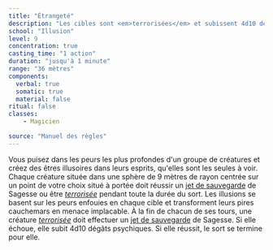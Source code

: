 ```yaml
---
title: "Étrangeté"
description: "Les cibles sont <em>terrorisées</em> et subissent 4d10 dégâts à chaque round."
school: "Illusion"
level: 9
concentration: true
casting_time: "1 action"
duration: "jusqu'à 1 minute"
range: "36 mètres"
components:
  verbal: true
  somatic: true
  material: false
ritual: false
classes:
    - Magicien

source: "Manuel des règles"
---
```

Vous puisez dans les peurs les plus profondes d'un groupe de créatures et créez des êtres illusoires dans leurs esprits, qu'elles sont les seules à voir. Chaque créature située dans une sphère de 9 mètres de rayon centrée sur un point de votre choix situé à portée doit réussir un [jet de sauvegarde](/utiliser-les-caracteristiques#jets-de-sauvegarde) de Sagesse ou être [_terrorisée_](/gerer-la-sante-du-personnage#terrorisé) pendant toute la durée du sort. Les illusions se basent sur les peurs enfouies en chaque cible et transforment leurs pires cauchemars en menace implacable. À la fin de chacun de ses tours, une créature [_terrorisée_](/gerer-la-sante-du-personnage#terrorisé) doit effectuer un [jet de sauvegarde](/utiliser-les-caracteristiques#jets-de-sauvegarde) de Sagesse. Si elle échoue, elle subit 4d10 dégâts psychiques. Si elle réussit, le sort se termine pour elle.
